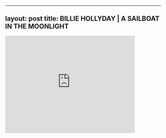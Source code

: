 

---
layout: post
title: BILLIE HOLLYDAY | A SAILBOAT IN THE MOONLIGHT
---


<iframe width="420" height="315" src="http://www.youtube.com/embed/tJxVzhzle2I" frameborder="0" allowfullscreen></iframe>

